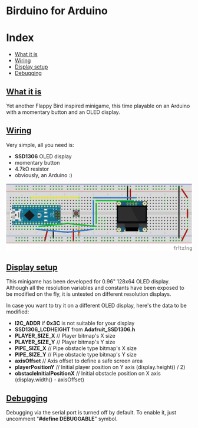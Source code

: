 # Birduino for Arduino
# Index
- <a href="#what-it-is">What it is</a>
- <a href="#wiring">Wiring</a>
- <a href="#display-setup">Display setup</a>
- <a href="#debugging">Debugging</a>

## [What it is](#what-it-is)
Yet another Flappy Bird inspired minigame, this time playable on an Arduino with a momentary button and an OLED display.

## [Wiring](#wiring)
Very simple, all you need is:
- **SSD1306** OLED display
- momentary button
- 4.7kΩ resistor
- obviously, an Arduino :)

![Alt text](wiring.jpg?raw=true "Wiring")

## [Display setup](#display-setup)
This minigame has been developed for 0.96" 128x64 OLED display. Although all the resolution variables and constants have been exposed to be modified on the fly, it is untested on different resolution displays.

In case you want to try it on a different OLED display, here's the data to be modified:
- **I2C_ADDR** if **0x3C** is not suitable for your display
- **SSD1306_LCDHEIGHT** from **Adafruit_SSD1306.h**
- **PLAYER_SIZE_X** // Player bitmap's X size
- **PLAYER_SIZE_Y** // Player bitmap's Y size
- **PIPE_SIZE_X** // Pipe obstacle type bitmap's X size
- **PIPE_SIZE_Y** // Pipe obstacle type bitmap's Y size
- **axisOffset** // Axis offset to define a safe screen area
- **playerPositionY** // Initial player position on Y axis (display.height() / 2)
- **obstacleInitialPositionX** // Initial obstacle position on X axis (display.width() - axisOffset)

## [Debugging](#debugging)
Debugging via the serial port is turned off by default. To enable it, just uncomment "**#define DEBUGGABLE**" symbol.
